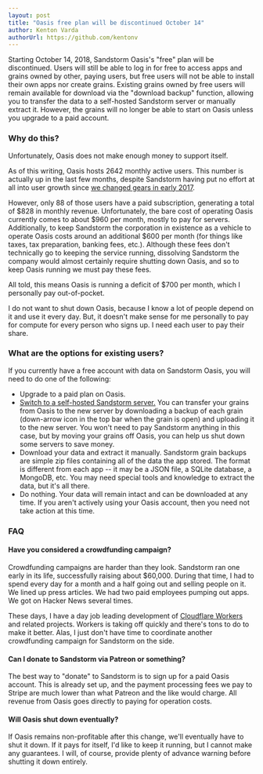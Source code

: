 ```yaml
---
layout: post
title: "Oasis free plan will be discontinued October 14"
author: Kenton Varda
authorUrl: https://github.com/kentonv
---
```


Starting October 14, 2018, Sandstorm Oasis's "free" plan will be discontinued. Users will still be able to log in for free to access apps and grains owned by other, paying users, but free users will not be able to install their own apps nor create grains. Existing grains owned by free users will remain available for download via the "download backup" function, allowing you to transfer the data to a self-hosted Sandstorm server or manually extract it. However, the grains will no longer be able to start on Oasis unless you upgrade to a paid account.

### Why do this?

Unfortunately, Oasis does not make enough money to support itself.

As of this writing, Oasis hosts 2642 monthly active users. This number is actually up in the last few months, despite Sandstorm having put no effort at all into user growth since [we changed gears in early 2017](/news/2017-02-06-sandstorm-returning-to-community-roots).

However, only 88 of those users have a paid subscription, generating a total of $828 in monthly revenue. Unfortunately, the bare cost of operating Oasis currently comes to about $960 per month, mostly to pay for servers. Additionally, to keep Sandstorm the corporation in existence as a vehicle to operate Oasis costs around an additional $600 per month (for things like taxes, tax preparation, banking fees, etc.). Although these fees don't technically go to keeping the service running, dissolving Sandstorm the company would almost certainly require shutting down Oasis, and so to keep Oasis running we must pay these fees.

All told, this means Oasis is running a deficit of $700 per month, which I personally pay out-of-pocket.

I do not want to shut down Oasis, because I know a lot of people depend on it and use it every day. But, it doesn't make sense for me personally to pay for compute for every person who signs up. I need each user to pay their share.

### What are the options for existing users?

If you currently have a free account with data on Sandstorm Oasis, you will need to do one of the following:

* Upgrade to a paid plan on Oasis.
* [Switch to a self-hosted Sandstorm server.](https://sandstorm.io/install) You can transfer your grains from Oasis to the new server by downloading a backup of each grain (down-arrow icon in the top bar when the grain is open) and uploading it to the new server. You won't need to pay Sandstorm anything in this case, but by moving your grains off Oasis, you can help us shut down some servers to save money.
* Download your data and extract it manually. Sandstorm grain backups are simple zip files containing all of the data the app stored. The format is different from each app -- it may be a JSON file, a SQLite database, a MongoDB, etc. You may need special tools and knowledge to extract the data, but it's all there.
* Do nothing. Your data will remain intact and can be downloaded at any time. If you aren't actively using your Oasis account, then you need not take action at this time.

### FAQ

#### Have you considered a crowdfunding campaign?

Crowdfunding campaigns are harder than they look. Sandstorm ran one early in its life, successfully raising about $60,000. During that time, I had to spend every day for a month and a half going out and selling people on it. We lined up press articles. We had two paid employees pumping out apps. We got on Hacker News several times.

These days, I have a day job leading development of [Cloudflare Workers](https://blog.cloudflare.com/cloudflare-workers-unleashed/) and related projects. Workers is taking off quickly and there's tons to do to make it better. Alas, I just don't have time to coordinate another crowdfunding campaign for Sandstorm on the side.

#### Can I donate to Sandstorm via Patreon or something?

The best way to "donate" to Sandstorm is to sign up for a paid Oasis account. This is already set up, and the payment processing fees we pay to Stripe are much lower than what Patreon and the like would charge. All revenue from Oasis goes directly to paying for operation costs.

#### Will Oasis shut down eventually?

If Oasis remains non-profitable after this change, we'll eventually have to shut it down. If it pays for itself, I'd like to keep it running, but I cannot make any guarantees. I will, of course, provide plenty of advance warning before shutting it down entirely.



